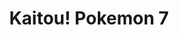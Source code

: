 --- 
title: "Kaitou! Pokemon 7"
publishdate: "2019-2-20T16:48:46+02:00"
src: "https://365manga.net/manga/kaitou-pokemon-7"
image: "https://data.365manga.net/images/thumbnails/30489-kaitou-pokemon-7.jpg"
description: " Kaitou! Pokemon 7 manga summary: Pokemon Seven(a.k.a. Hiori) is a notorious theif. When his sister Lily is kidnapped by Team Galatic, Hiori goes on a mission to save Lily. Will Hiori and his partner, Lucario, be able to save to Lily?"
---